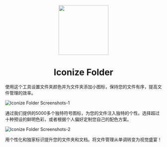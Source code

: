 <div align="center">
	<br />
	<br />
	<img src="https://github.com/jaywcjlove/IconizeFolder/assets/1680273/6da84ad5-680e-41dc-840d-0f2e4de56ecc" width="160" height="160">
	<h1>Iconize Folder</h1>
</div>

使用这个工具设置文件夹颜色并为文件夹添加小图标，保持您的文件有序，提高文件管理的效率。

![Iconize Folder Screenshots-1](https://github.com/jaywcjlove/IconizeFolder/assets/1680273/ca8da5ee-485f-4925-8c97-70b6fb35c0ef)

通过我们提供的5000多个独特符号图标，为您的文件注入独特的个性。选择超过十种预设的鲜明色彩，或者根据个人偏好定制您自己的配色方案。

![Iconize Folder Screenshots-2](https://github.com/jaywcjlove/IconizeFolder/assets/1680273/022c29cb-f934-4d56-a811-5164b88a5f8e)

用个性化和独家标识提升您的文件夹和文档。将文件管理从单调转变为视觉盛宴！
